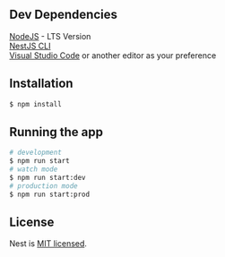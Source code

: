## Dev Dependencies
[NodeJS](https://nodejs.org/en/) - LTS Version<br />
[NestJS CLI](https://docs.nestjs.com/cli/overview)<br />
[Visual Studio Code](https://code.visualstudio.com/) or another editor as your preference

## Installation

```bash
$ npm install
```

## Running the app

```bash
# development
$ npm run start
# watch mode
$ npm run start:dev
# production mode
$ npm run start:prod
```

## License

Nest is [MIT licensed](LICENSE).